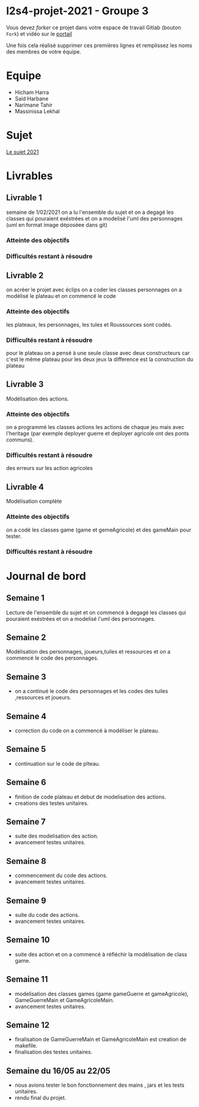 # l2s4-projet-2021 - Groupe 3

Vous devez *forker* ce projet dans votre espace de travail Gitlab (bouton `Fork`) et vidéo sur le [portail](https://www.fil.univ-lille1.fr/portail/index.php?dipl=L&sem=S4&ue=Projet&label=Documents)

Une fois cela réalisé supprimer ces premières lignes et remplissez les noms des membres de votre équipe.

# Equipe

- Hicham Harra
- Said Harbane
- Narimane Tahir        
- Massinissa Lekhal

# Sujet

[Le sujet 2021](https://www.fil.univ-lille1.fr/portail/index.php?dipl=L&sem=S4&ue=Projet&label=Documents)

# Livrables

## Livrable 1

semaine de 1/02/2021 on a lu l'ensemble du sujet et on a degagé les classes qui pouraient exéstrées et on a modelisé l'uml des personnages (uml en format image déposéee dans git)

### Atteinte des objectifs

### Difficultés restant à résoudre

## Livrable 2
on acréer le projet avec éclips
on a coder les classes personnages
on a modélisé le plateau et on commencé le code 

### Atteinte des objectifs
les plateaux, les personnages, les tules et Roussources sont codés.

### Difficultés restant à résoudre
pour le plateau on a pensé à une seule classe avec deux constructeurs car c'est le même plateau pour les deux jeux 
la difference est la construction du plateau

## Livrable 3
Modélisation des actions.
### Atteinte des objectifs
on a programmé les classes actions
les actions de chaque jeu mais avec l'heritage (par exemple deployer guerre et deployer agricole ont des ponts communs).
### Difficultés restant à résoudre
des erreurs sur les action agricoles
## Livrable 4
Modélisation complète
### Atteinte des objectifs
on a codé les classes game (game et gemeAgricole) et des gameMain pour tester.

### Difficultés restant à résoudre

# Journal de bord

## Semaine 1
 Lecture de l'ensemble du sujet et on commencé à degagé les classes qui pouraient exéstrées et on a modelisé l'uml des personnages.

## Semaine 2
Modélisation des personnages, joueurs,tuiles et ressources et  on a commencé le code des personnages.

## Semaine 3
* on a continué le code des personnages et les codes des tuiles ,ressources et joueurs.

## Semaine 4
* correction du code on a commencé à modéliser le plateau.

## Semaine 5
* continuation sur le code de plteau.

## Semaine 6
* finition de code plateau et debut de modelisation des actions.
* creations des testes unitaires.

## Semaine 7
* suite des modelisation des action.
* avancement testes unitaires.

## Semaine 8
* commencement du code des actions. 
* avancement testes unitaires.

## Semaine 9
* suite du code des actions.
* avancement testes unitaires.

## Semaine 10
* suite des action et on a commencé à réfléchir la modélisation de class game.

## Semaine 11
* modelisation des classes games (game gameGuerre et gameAgricole),  GameGuerreMain et GameAgricoleMain.
* avancement testes unitaires.

## Semaine 12
* finalisation de  GameGuerreMain et GameAgricoleMain est creation de makefile.
* finalisation des testes unitaires.

## Semaine du 16/05 au 22/05
* nous avions tester le bon fonctionnement des mains , jars et les tests unitaires.
* rendu final du projet.
